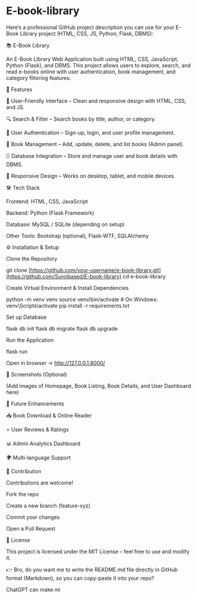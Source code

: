 # E-book-library
Here’s a professional GitHub project description you can use for your E-Book Library project (HTML, CSS, JS, Python, Flask, DBMS):

📚 E-Book Library

An E-Book Library Web Application built using HTML, CSS, JavaScript, Python (Flask), and DBMS.
This project allows users to explore, search, and read e-books online with user authentication, book management, and category filtering features.

🚀 Features

📖 User-Friendly Interface – Clean and responsive design with HTML, CSS, and JS.

🔍 Search & Filter – Search books by title, author, or category.

👤 User Authentication – Sign-up, login, and user profile management.

📂 Book Management – Add, update, delete, and list books (Admin panel).

🗄️ Database Integration – Store and manage user and book details with DBMS.

📱 Responsive Design – Works on desktop, tablet, and mobile devices.

🛠️ Tech Stack

Frontend: HTML, CSS, JavaScript

Backend: Python (Flask Framework)

Database: MySQL / SQLite (depending on setup)

Other Tools: Bootstrap (optional), Flask-WTF, SQLAlchemy

⚙️ Installation & Setup

Clone the Repository

git clone [https://github.com/your-username/e-book-library.git](https://github.com/Surojbased/E-book-library)
cd e-book-library


Create Virtual Environment & Install Dependencies

python -m venv venv
source venv/bin/activate   # On Windows: venv\Scripts\activate
pip install -r requirements.txt


Set up Database

flask db init
flask db migrate
flask db upgrade


Run the Application

flask run


Open in browser → http://127.0.0.1:8000/

📸 Screenshots (Optional)

(Add images of Homepage, Book Listing, Book Details, and User Dashboard here)

🔮 Future Enhancements

📥 Book Download & Online Reader

⭐ User Reviews & Ratings

📊 Admin Analytics Dashboard

🌍 Multi-language Support

🤝 Contribution

Contributions are welcome!

Fork the repo

Create a new branch (feature-xyz)

Commit your changes

Open a Pull Request

📜 License

This project is licensed under the MIT License – feel free to use and modify it.

👉 Bro, do you want me to write the README.md file directly in GitHub format (Markdown), so you can copy-paste it into your repo?

ChatGPT can make mi

